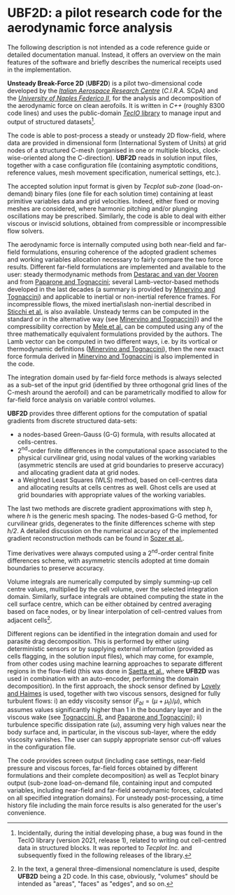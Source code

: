 # **UBF2D**: a pilot research code for the aerodynamic force analysis

The following description is not intended as a code reference guide or detailed documentation manual. Instead, it offers an overview on the main features of the software and briefly describes the numerical receipts used in the implementation.

**Unsteady Break-Force 2D** (**UBF2D**) is a pilot two-dimensional code developed by the <ins>*Italian Aerospace Research Centre*</ins> (*C.I.R.A.* SCpA) and the <ins>*University of Naples Federico II*</ins>, for the analysis and decomposition of the aerodynamic force on clean aerofoils.
It is written in *C++* (roughly 8300 code lines) and uses the public-domain [*TecIO* library](https://tecplot.com/products/tecio-library/) to manage input and output of structured datasets[^1].

[^1]: Incidentally, during the initial developing phase, a bug was found in the TecIO library (version 2021, release 1), related to writing out cell-centred data in structured blocks. It was reported to *Tecplot Inc.* and subsequently fixed in the following releases of the library.

The code is able to post-process a steady or unsteady 2D flow-field, where data are provided in dimensional form (International System of Units) at grid nodes of a structured C-mesh (organised in one or multiple blocks, clock-wise-oriented along the C-direction). **UBF2D** reads in solution input files, together with a case configuration file (containing asymptotic conditions, reference values, mesh movement specification, numerical settings, etc.).

The accepted solution input format is given by *Tecplot sub-zone* (load-on-demand) binary files (one file for each solution time) containing at least primitive variables data and grid velocities.
Indeed, either fixed or moving meshes are considered, where harmonic pitching and/or plunging oscillations may be prescribed.
Similarly, the code is able to deal with either viscous or inviscid solutions, obtained from compressible or incompressible flow solvers.

The aerodynamic force is internally computed using both near-field and far-field formulations, ensuring coherence of the adopted gradient schemes and working variables allocation necessary to fairly compare the two force results.
Different far-field formulations are implemented and available to the user: steady thermodynamic methods from [Destarac and van der Vooren](https://doi.org/10.1016/j.ast.2004.03.004)  and from [Paparone and Tognaccini](https://doi.org/10.2514/2.7300); several Lamb-vector-based methods developed in the last decades (a summary is provided by [Minervino and Tognaccini](https://doi.org/10.1016/j.ast.2023.108674)) and applicable to inertial or non-inertial reference frames. For incompressible flows, the mixed inertial\slash non-inertial described in [Sticchi et al.](https://doi.org/10.2514/6.2023-4090) is also available. Unsteady terms can be computed in the standard or in the alternative way (see [Minervino and Tognaccini](https://doi.org/10.1108/HFF-06-2023-0350)}) and the compressibility correction by [Mele et al.](https://doi.org/10.1063/1.4875015) can be computed using any of the three mathematically equivalent formulations provided by the authors.
The Lamb vector can be computed in two different ways, i.e. by its vortical or thermodynamic definitions ([Minervino and Tognaccini](https://doi.org/10.1063/5.0164384)), then the new exact force formula derived in [Minervino and Tognaccini](https://doi.org/10.1063/5.0164384) is also implemented in the code.

The integration domain used by far-field force methods is always selected as a sub-set of the input grid (identified by three orthogonal grid lines of the C-mesh around the aerofoil) and can be parametrically modified to allow for far-field force analysis on variable control volumes. 

**UBF2D** provides three different options for the computation of spatial gradients from discrete structured data-sets:
+ a nodes-based Green-Gauss (G-G) formula, with results allocated at cells-centres.
+ 2<sup>nd</sup>-order finite differences in the computational space associated to the physical curvilinear grid, using nodal values of the working variables (asymmetric stencils are used at grid boundaries to preserve accuracy) and allocating gradient data at grid nodes.
+ a Weighted Least Squares (WLS) method, based on cell-centres data and allocating results at cells centres as well. Ghost cells are used at grid boundaries with appropriate values of the working variables.

The last two methods are discrete gradient approximations with step *h*, where *h* is the generic mesh spacing. The nodes-based G-G method, for curvilinear grids, degenerates to the finite differences scheme with step *h/2*. A detailed discussion on the numerical accuracy of the implemented gradient reconstruction methods can be found in [Sozer et al.](https://doi.org/10.2514/6.2014-1440).

Time derivatives were always computed using a 2<sup>nd</sup>-order central finite differences scheme, with asymmetric stencils adopted at time domain boundaries to preserve accuracy.

Volume integrals are numerically computed by simply summing-up cell centre values, multiplied by the cell volume, over the selected integration domain. Similarly, surface integrals are obtained computing the state in the cell surface centre, which can be either obtained by centred averaging based on face nodes, or by linear interpolation of cell-centred values from adjacent cells[^2].
[^2]: In the text, a general three-dimensional nomenclature is used, despite **UFB2D** being a 2D code. In this case, obviously, "volumes" should be intended as "areas", "faces" as "edges", and so on.

Different regions can be identified in the integration domain and used for parasite drag decomposition. This is performed by either using deterministic sensors or by supplying external information (provided as cells flagging, in the solution input files), which may come, for example, from other codes using machine learning approaches to separate different regions in the flow-field (this was done in [Saetta et al.](https://hdl.handle.net/11588/916288), where **UFB2D** was used in combination with an auto-encoder, performing the domain decomposition).
In the first approach, the shock sensor defined by [Lovely and Haimes](https://doi.org/10.2514/6.1999-3285) is used, together with two viscous sensors, designed for fully turbulent flows: i) an eddy viscosity sensor ($F_{bl}=\left(\mu+\mu_{t}\right) / \mu$), which assumes values significantly higher than 1 in the boundary layer and in the viscous wake (see [Tognaccini, R.](https://hdl.handle.net/11588/176413) and [Paparone and Tognaccini](https://doi.org/10.2514/2.7300)); ii) turbulence specific dissipation rate ($\omega$), assuming very high values near the body surface and, in particular, in the viscous sub-layer, where the eddy viscosity vanishes. The user can supply appropriate sensor cut-off values in the configuration file.

The code provides screen output (including case settings, near-field pressure and viscous forces, far-field forces obtained by different formulations and their complete decomposition) as well as Tecplot binary output (sub-zone load-on-demand file, containing input and computed variables, including near-field and far-field aerodynamic forces, calculated on all specified integration domains). For unsteady post-processing, a time history file including the main force results is also generated for the user's convenience.
